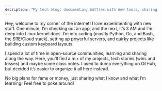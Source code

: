 ```yaml
---
decription: "My tech blog: documenting battles with new tools, sharing discoveries, and trying not to drown in the vast sea of technology."
---
```


Hey, welcome to my corner of the internet! I love experimenting with new stuff. One minute, I’m checking out an app, and the next, it’s 3 AM and I’m deep into Linux kernel docs. I’m into coding (mostly Python, Go, and Bash, the SRE/Cloud stack), setting up powerful servers, and quirky projects like building custom keyboard layouts.

I spend a lot of time in open-source communities, learning and sharing along the way. Here, you’ll find a mix of my projects, tech stories (wins and losses) and maybe some class notes. I used to dump everything on GitHub, but decided it’s easier to organize it all here instead.

No big plans for fame or money, just sharing what I know and what I’m learning. Feel free to poke around!
